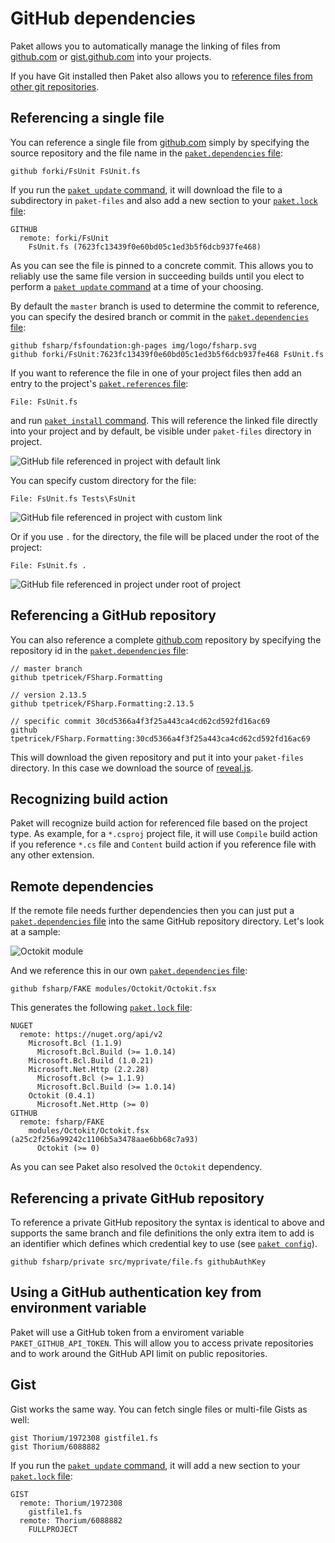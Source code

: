 # GitHub dependencies

Paket allows you to automatically manage the linking of files from
[github.com](https://github.com) or
[gist.github.com](https://gist.github.com/) into your projects.

If you have Git installed then Paket also allows you to
[reference files from other git repositories](git-dependencies.html).

## Referencing a single file

You can reference a single file from [github.com](https://github.com) simply
by specifying the source repository and the file name in the
[`paket.dependencies` file](dependencies-file.html):

```paket
github forki/FsUnit FsUnit.fs
```

If you run the [`paket update` command](paket-update.html), it will download the
file to a subdirectory in `paket-files` and also add a new section to your
[`paket.lock` file](lock-file.html):

```paket
GITHUB
  remote: forki/FsUnit
    FsUnit.fs (7623fc13439f0e60bd05c1ed3b5f6dcb937fe468)
```

As you can see the file is pinned to a concrete commit. This allows you to
reliably use the same file version in succeeding builds until you elect to
perform a [`paket update` command](paket-update.html) at a time of your
choosing.

By default the `master` branch is used to determine the commit to reference, you
can specify the desired branch or commit in the
[`paket.dependencies` file](dependencies-file.html):

```paket
github fsharp/fsfoundation:gh-pages img/logo/fsharp.svg
github forki/FsUnit:7623fc13439f0e60bd05c1ed3b5f6dcb937fe468 FsUnit.fs
```

If you want to reference the file in one of your project files then add an entry
to the project's [`paket.references` file](references-files.html):

```paket
File: FsUnit.fs
```

and run [`paket install` command](paket-install.html). This will reference the
linked file directly into your project and by default, be visible under
`paket-files` directory in project.

![GitHub file referenced in project with default link](img/github_ref_default_link.png "GitHub file referenced in project with default link")

You can specify custom directory for the file:

```paket
File: FsUnit.fs Tests\FsUnit
```

![GitHub file referenced in project with custom link](img/github_ref_custom_link.png "GitHub file referenced in project with custom link")

Or if you use `.` for the directory, the file will be placed under the root of the project:

```paket
File: FsUnit.fs .
```

![GitHub file referenced in project under root of project](img/github_ref_root.png "GitHub file referenced in project under root of project")

## Referencing a GitHub repository

You can also reference a complete [github.com](http://github.com) repository
by specifying the repository id in the [`paket.dependencies`
file](dependencies-file.html):

```paket
// master branch
github tpetricek/FSharp.Formatting

// version 2.13.5
github tpetricek/FSharp.Formatting:2.13.5

// specific commit 30cd5366a4f3f25a443ca4cd62cd592fd16ac69
github tpetricek/FSharp.Formatting:30cd5366a4f3f25a443ca4cd62cd592fd16ac69
```

This will download the given repository and put it into your `paket-files`
directory. In this case we download the source of
[reveal.js](http://lab.hakim.se/reveal-js/).

## Recognizing build action

Paket will recognize build action for referenced file based on the project type.
As example, for a `*.csproj` project file, it will use `Compile` build action if
you reference `*.cs` file and `Content` build action if you reference file with
any other extension.

## Remote dependencies

If the remote file needs further dependencies then you can just put a
[`paket.dependencies` file](dependencies-file.html) into the same GitHub
repository directory. Let's look at a sample:

![Octokit module](img/octokit-module.png "Octokit module")

And we reference this in our own
[`paket.dependencies` file](dependencies-file.html):

```paket
github fsharp/FAKE modules/Octokit/Octokit.fsx
```

This generates the following [`paket.lock` file](lock-file.html):

```paket
NUGET
  remote: https://nuget.org/api/v2
    Microsoft.Bcl (1.1.9)
      Microsoft.Bcl.Build (>= 1.0.14)
    Microsoft.Bcl.Build (1.0.21)
    Microsoft.Net.Http (2.2.28)
      Microsoft.Bcl (>= 1.1.9)
      Microsoft.Bcl.Build (>= 1.0.14)
    Octokit (0.4.1)
      Microsoft.Net.Http (>= 0)
GITHUB
  remote: fsharp/FAKE
    modules/Octokit/Octokit.fsx (a25c2f256a99242c1106b5a3478aae6bb68c7a93)
      Octokit (>= 0)
```

As you can see Paket also resolved the `Octokit` dependency.

## Referencing a private GitHub repository

To reference a private GitHub repository the syntax is identical to above and
supports the same branch and file definitions the only extra item to add is an
identifier which defines which credential key to use (see [`paket
config`](paket-config.html)).

```paket
github fsharp/private src/myprivate/file.fs githubAuthKey
```

## Using a GitHub authentication key from environment variable

Paket will use a GitHub token from a enviroment variable
`PAKET_GITHUB_API_TOKEN`. This will allow you to access private repositories and to
work around the GitHub API limit on public repositories.

## Gist

Gist works the same way. You can fetch single files or multi-file Gists as well:

```paket
gist Thorium/1972308 gistfile1.fs
gist Thorium/6088882
```

If you run the [`paket update` command](paket-update.html), it will add a new
section to your [`paket.lock` file](lock-file.html):

```paket
GIST
  remote: Thorium/1972308
    gistfile1.fs
  remote: Thorium/6088882
    FULLPROJECT
```

